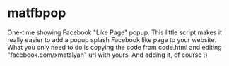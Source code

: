 # matfbpop
One-time showing Facebook "Like Page" popup.
This little script makes it really easier to add a popup splash Facebook like page to your website.
What you only need to do is copying the code from code.html and editing "facebook.com/xmatsiyah" url with yours.
And adding it, of course :)
